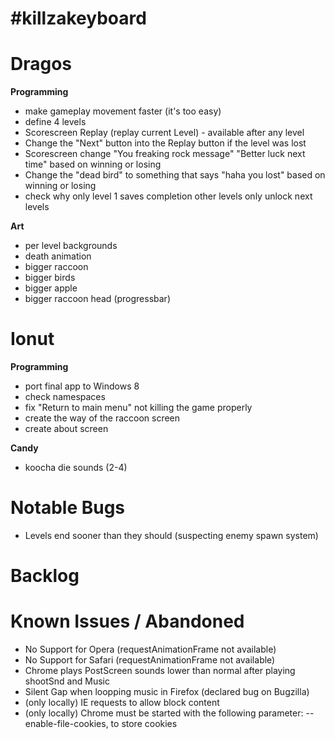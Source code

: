 #killzakeyboard
==============

Dragos
======

**Programming**
- make gameplay movement faster (it's too easy)
- define 4 levels
- Scorescreen Replay (replay current Level) - available after any level
- Change the "Next" button into the Replay button if the level was lost
- Scorescreen change "You freaking rock message" "Better luck next time" based on winning or losing
- Change the "dead bird" to something that says "haha you lost" based on winning or losing
- check why only level 1 saves completion other levels only unlock next levels

**Art**
- per level backgrounds
- death animation
- bigger raccoon
- bigger birds
- bigger apple
- bigger raccoon head (progressbar)

Ionut
=====

**Programming**
- port final app to Windows 8
- check namespaces
- fix "Return to main menu" not killing the game properly
- create the way of the raccoon screen
- create about screen

**Candy**
- koocha die sounds (2-4)

Notable Bugs
====
- Levels end sooner than they should (suspecting enemy spawn system)

Backlog
=====

Known Issues / Abandoned
=====
- No Support for Opera (requestAnimationFrame not available)
- No Support for Safari (requestAnimationFrame not available)
- Chrome plays PostScreen sounds lower than normal after playing shootSnd and Music
- Silent Gap when loopping music in Firefox (declared bug on Bugzilla)
- (only locally) IE requests to allow block content
- (only locally) Chrome must be started with the following parameter: --enable-file-cookies, to store cookies
